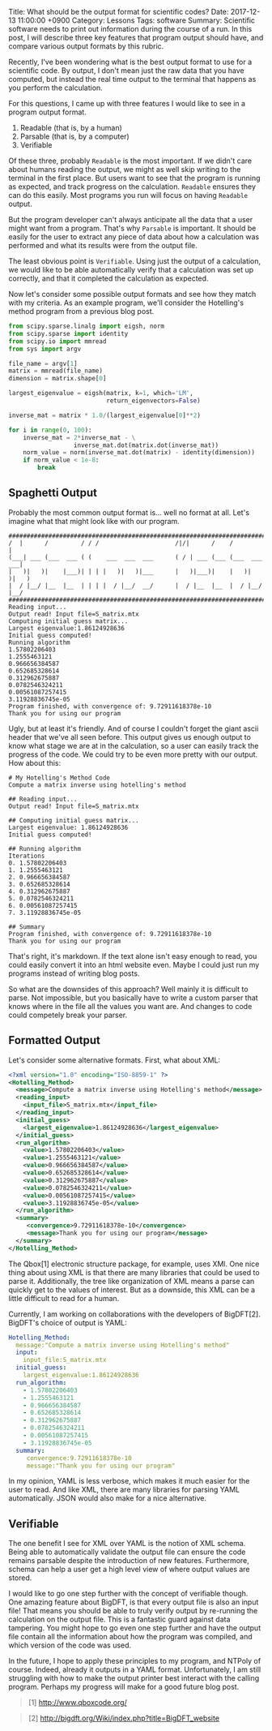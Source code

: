Title: What should be the output format for scientific codes?
Date: 2017-12-13 11:00:00 +0900
Category: Lessons
Tags: software
Summary: Scientific software needs to print out information during the course of a run. In this post, I will describe three key features that program output should have, and compare various output formats by this rubric.

Recently, I've been wondering what is the best output format to use for a scientific code. By output, I don't mean just the raw data that you have computed, but instead the real time output to the terminal that happens as you perform the calculation.

For this questions, I came up with three features I would like to see in a program output format.

1. Readable (that is, by a human)
2. Parsable (that is, by a computer)
3. Verifiable

Of these three, probably `Readable` is the most important. If we didn't care about humans reading the output, we might as well skip writing to the terminal in the first place. But users want to see that the program is running as expected, and track progress on the calculation. `Readable` ensures they can do this easily. Most programs you run will focus on having `Readable` output.

But the program developer can't always anticipate all the data that a user might want from a program. That's why `Parsable` is important. It should be easily for the user to extract any piece of data about how a calculation was performed and what its results were from the output file.

The least obvious point is `Verifiable`. Using just the output of a calculation, we would like to be able automatically verify that a calculation was set up correctly, and that it completed the calculation as expected.

Now let's consider some possible output formats and see how they match with my criteria. As an example program, we'll consider the Hotelling's method program from a previous blog post.

```python
from scipy.sparse.linalg import eigsh, norm
from scipy.sparse import identity
from scipy.io import mmread
from sys import argv

file_name = argv[1]
matrix = mmread(file_name)
dimension = matrix.shape[0]

largest_eigenvalue = eigsh(matrix, k=1, which='LM',
                           return_eigenvectors=False)

inverse_mat = matrix * 1.0/(largest_eigenvalue[0]**2)

for i in range(0, 100):
    inverse_mat = 2*inverse_mat - \
                  inverse_mat.dot(matrix.dot(inverse_mat))
    norm_value = norm(inverse_mat.dot(matrix) - identity(dimension))
    if norm_value < 1e-8:
        break
```

## Spaghetti Output
Probably the most common output format is... well no format at all. Let's
imagine what that might look like with our program.

```
############################################################################
/  |      /         / / /                     /|/|      /    /            |
(___| ___ (___  ___ ( (    ___  ___  ___      ( / | ___ (___ (___  ___  ___|
|   )|   )|    |___)| | | |   )|   )|___      |   )|___)|    |   )|   )|   )
|  / |__/ |__  |__  | | | |  / |__/  __/      |  / |__  |__  |  / |__/ |__/
############################################################################
Reading input...
Output read! Input file=S_matrix.mtx
Computing initial guess matrix...
Largest eigenvalue:1.86124928636
Initial guess computed!
Running algorithm
1.57802206403
1.2555463121
0.966656384587
0.652685328614
0.312962675887
0.0782546324211
0.00561087257415
3.11928836745e-05
Program finished, with convergence of: 9.72911618378e-10
Thank you for using our program
```

Ugly, but at least it's friendly. And of course I couldn't forget the giant ascii header that we've all seen before. This output gives us enough output to know what stage we are at in the calculation, so a user can easily track the progress of the code. We could try to be even more pretty with our output. How about this:

```
# My Hotelling's Method Code
Compute a matrix inverse using hotelling's method

## Reading input...
Output read! Input file=S_matrix.mtx

## Computing initial guess matrix...
Largest eigenvalue: 1.86124928636
Initial guess computed!

## Running algorithm
Iterations
0. 1.57802206403
1. 1.2555463121
2. 0.966656384587
3. 0.652685328614
4. 0.312962675887
5. 0.0782546324211
6. 0.00561087257415
7. 3.11928836745e-05

## Summary
Program finished, with convergence of: 9.72911618378e-10
Thank you for using our program
```

That's right, it's markdown. If the text alone isn't easy enough to read, you could easily convert it into an html website even. Maybe I could just run my programs instead of writing blog posts.

So what are the downsides of this approach? Well mainly it is difficult to parse. Not impossible, but you basically have to write a custom parser that knows where in the file all the values you want are. And changes to code could competely break your parser.

## Formatted Output

Let's consider some alternative formats. First, what about XML:

```xml
<?xml version="1.0" encoding="ISO-8859-1" ?>
<Hotelling_Method>
  <message>Compute a matrix inverse using Hotelling's method</message>
  <reading_input>
    <input_file>S_matrix.mtx</input_file>
  </reading_input>
  <initial_guess>
    <largest_eigenvalue>1.86124928636</largest_eigenvalue>
  </initial_guess>
  <run_algorithm>
    <value>1.57802206403</value>
    <value>1.2555463121</value>
    <value>0.966656384587</value>
    <value>0.652685328614</value>
    <value>0.312962675887</value>
    <value>0.0782546324211</value>
    <value>0.00561087257415</value>
    <value>3.11928836745e-05</value>
  </run_algorithm>
  <summary>
     <convergence>9.72911618378e-10</convergence>
     <message>Thank you for using our program</message>
  </summary>
</Hotelling_Method>
```

The Qbox[1] electronic structure package, for example, uses XMl. One nice thing about using XML is that there are many libraries that could be used to parse it. Additionally, the tree like organization of XML means a parse can quickly get to the values of interest. But as a downside, this XML can be a little difficult to read for a human.

Currently, I am working on collaborations with the developers of BigDFT[2].
BigDFT's choice of output is YAML:

```yaml
Hotelling_Method:
  message:"Compute a matrix inverse using Hotelling's method"
  input:
    input_file:S_matrix.mtx
  initial_guess:
    largest_eigenvalue:1.86124928636
  run_algorithm:
    - 1.57802206403
    - 1.2555463121
    - 0.966656384587
    - 0.652685328614
    - 0.312962675887
    - 0.0782546324211
    - 0.00561087257415
    - 3.11928836745e-05
  summary:
     convergence:9.72911618378e-10
     message:"Thank you for using our program"
```

In my opinion, YAML is less verbose, which makes it much easier for the user to read. And like XML, there are many libraries for parsing YAML automatically. JSON would also make for a nice alternative.

## Verifiable

The one benefit I see for XML over YAML is the notion of XML schema. Being able to automatically validate the output file can ensure the code remains parsable despite the introduction of new features. Furthermore, schema can help a user get a high level view of where output values are stored.

I would like to go one step further with the concept of verifiable though. One amazing feature about BigDFT, is that every output file is also an input file! That means you should be able to truly verify output by re-running the calculation on the output file. This is a fantastic guard against data tampering. You might hope to go even one step further and have the output file contain all the information about how the program was compiled, and which version of the code was used.

In the future, I hope to apply these principles to my program, and NTPoly of course. Indeed, already it outputs in a YAML format. Unfortunately, I am still struggling with how to make the output printer best interact with the calling program. Perhaps my progress will make for a good future blog post.

> [1] http://www.qboxcode.org/

> [2] http://bigdft.org/Wiki/index.php?title=BigDFT_website
